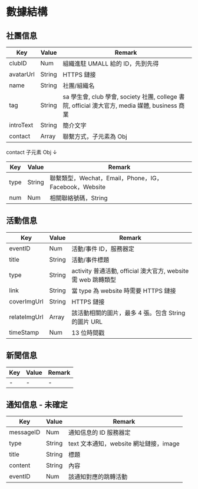 # 數據結構

## 社團信息

| Key       | Value  | Remark                                                                                         |
| --------- | ------ | ---------------------------------------------------------------------------------------------- |
| clubID    | Num    | 組織進駐 UMALL 給的 ID，先到先得                                                               |
| avatarUrl | String | HTTPS 鏈接                                                                                     |
| name      | String | 社團/組織名                                                                                    |
| tag       | String | sa 學生會, club 學會, society 社團, college 書院, official 澳大官方, media 媒體, business 商業 |
| introText | String | 簡介文字                                                                                       |
| contact   | Array  | 聯繫方式，子元素為 Obj                                                                         |

contact 子元素 Obj ↓

| Key  | Value  | Remark                                                |
| ---- | ------ | ----------------------------------------------------- |
| type | String | 聯繫類型，Wechat，Email，Phone，IG，Facebook，Website |
| num  | Num    | 相關聯絡號碼，String                                  |

## 活動信息

| Key          | Value  | Remark                                                        |
| ------------ | ------ | ------------------------------------------------------------- |
| eventID      | Num    | 活動/事件 ID，服務器定                                        |
| title        | String | 活動/事件標題                                                 |
| type         | String | activity 普通活動, official 澳大官方, website 需 web 跳轉類型 |
| link         | String | 當 type 為 website 時需要 HTTPS 鏈接                          |
| coverImgUrl  | String | HTTPS 鏈接                                                    |
| relateImgUrl | Array  | 該活動相關的圖片，最多 4 張。包含 String 的圖片 URL           |
| timeStamp    | Num    | 13 位時間戳                                                   |

## 新聞信息

| Key | Value | Remark |
| --- | ----- | ------ |
| -   | -     | -      |

## 通知信息 - 未確定

| Key       | Value  | Remark                                 |
| --------- | ------ | -------------------------------------- |
| messageID | Num    | 通知信息的 ID 服務器定                 |
| type      | String | text 文本通知，website 網址鏈接，image |
| title     | String | 標題                                   |
| content   | String | 內容                                   |
| eventID   | Num    | 該通知對應的跳轉活動                   |
